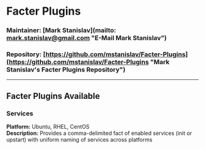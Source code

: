 #  Facter Plugins #
### Maintainer: [Mark Stanislav](mailto: mark.stanislav@gmail.com "E-Mail Mark Stanislav") ###
### Repository: [https://github.com/mstanislav/Facter-Plugins](https://github.com/mstanislav/Facter-Plugins "Mark Stanislav's Facter Plugins Repository") ###
- - -
## Facter Plugins Available ##
### Services ###
**Platform:** Ubuntu, RHEL, CentOS  
**Description:** Provides a comma-delimited fact of enabled services (init or upstart) with uniform naming of services across platforms
